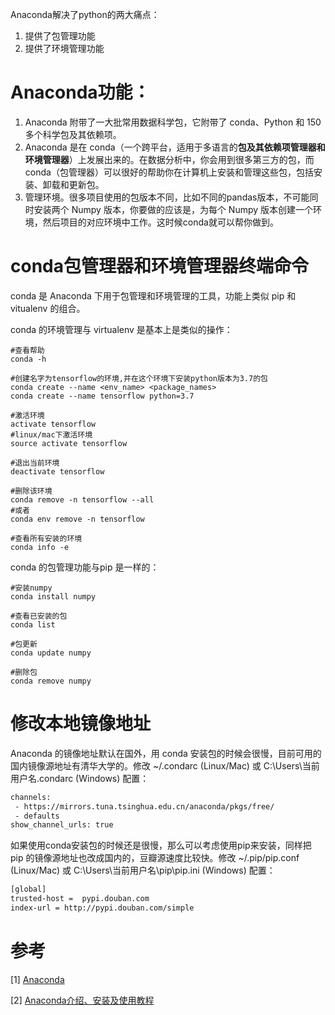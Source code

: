 Anaconda解决了python的两大痛点：

1. 提供了包管理功能
2. 提供了环境管理功能



# Anaconda功能：

1. Anaconda 附带了一大批常用数据科学包，它附带了 conda、Python 和 150 多个科学包及其依赖项。
2. Anaconda 是在 conda（一个跨平台，适用于多语言的**包及其依赖项管理器和环境管理器**）上发展出来的。在数据分析中，你会用到很多第三方的包，而conda（包管理器）可以很好的帮助你在计算机上安装和管理这些包，包括安装、卸载和更新包。
3. 管理环境。很多项目使用的包版本不同，比如不同的pandas版本，不可能同时安装两个 Numpy 版本，你要做的应该是，为每个 Numpy 版本创建一个环境，然后项目的对应环境中工作。这时候conda就可以帮你做到。



# conda包管理器和环境管理器终端命令

conda 是 Anaconda 下用于包管理和环境管理的工具，功能上类似 pip 和 vitualenv 的组合。

conda 的环境管理与 virtualenv 是基本上是类似的操作：

```conda
#查看帮助
conda -h

#创建名字为tensorflow的环境,并在这个环境下安装python版本为3.7的包
conda create --name <env_name> <package_names>
conda create --name tensorflow python=3.7

#激活环境
activate tensorflow
#linux/mac下激活环境
source activate tensorflow

#退出当前环境
deactivate tensorflow

#删除该环境
conda remove -n tensorflow --all
#或者
conda env remove -n tensorflow 

#查看所有安装的环境
conda info -e
```



conda 的包管理功能与pip 是一样的：

```conda
#安装numpy
conda install numpy

#查看已安装的包
conda list

#包更新
conda update numpy 

#删除包
conda remove numpy
```



# 修改本地镜像地址

Anaconda 的镜像地址默认在国外，用 conda 安装包的时候会很慢，目前可用的国内镜像源地址有清华大学的。修改 ~/.condarc (Linux/Mac) 或 C:\Users\当前用户名\.condarc (Windows) 配置：

```txt
channels:
 - https://mirrors.tuna.tsinghua.edu.cn/anaconda/pkgs/free/
 - defaults
show_channel_urls: true
```



如果使用conda安装包的时候还是很慢，那么可以考虑使用pip来安装，同样把 pip 的镜像源地址也改成国内的，豆瓣源速度比较快。修改 ~/.pip/pip.conf (Linux/Mac) 或 C:\Users\当前用户名\pip\pip.ini (Windows) 配置：

```txt
[global]
trusted-host =  pypi.douban.com
index-url = http://pypi.douban.com/simple
```



# 参考

[1] [Anaconda](https://www.zhihu.com/question/58033789)

[2] [Anaconda介绍、安装及使用教程](https://zhuanlan.zhihu.com/p/32925500)